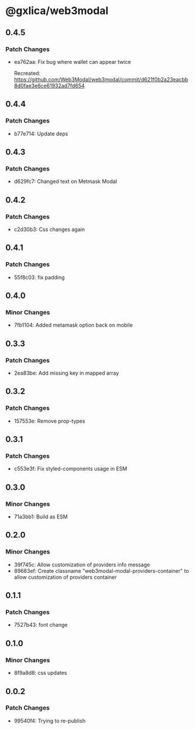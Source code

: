 # @gxlica/web3modal

## 0.4.5

### Patch Changes

- ea762aa: Fix bug where wallet can appear twice

  Recreated: https://github.com/Web3Modal/web3modal/commit/d621f0b2a23eacbb8d0fae3e6ce61932ad7fd654

## 0.4.4

### Patch Changes

- b77e714: Update deps

## 0.4.3

### Patch Changes

- d629fc7: Changed text on Metmask Modal

## 0.4.2

### Patch Changes

- c2d30b3: Css changes again

## 0.4.1

### Patch Changes

- 55f8c03: fix padding

## 0.4.0

### Minor Changes

- 7fb1104: Added metamask option back on mobile

## 0.3.3

### Patch Changes

- 2ea83be: Add missing key in mapped array

## 0.3.2

### Patch Changes

- 157553e: Remove prop-types

## 0.3.1

### Patch Changes

- c553e3f: Fix styled-components usage in ESM

## 0.3.0

### Minor Changes

- 71a3bb1: Build as ESM

## 0.2.0

### Minor Changes

- 39f745c: Allow customization of providers info message
- 89683ef: Create classname "web3modal-modal-providers-container" to allow customization of providers container

## 0.1.1

### Patch Changes

- 7527b43: font change

## 0.1.0

### Minor Changes

- 8f9a8d8: css updates

## 0.0.2

### Patch Changes

- 99540f4: Trying to re-publish
